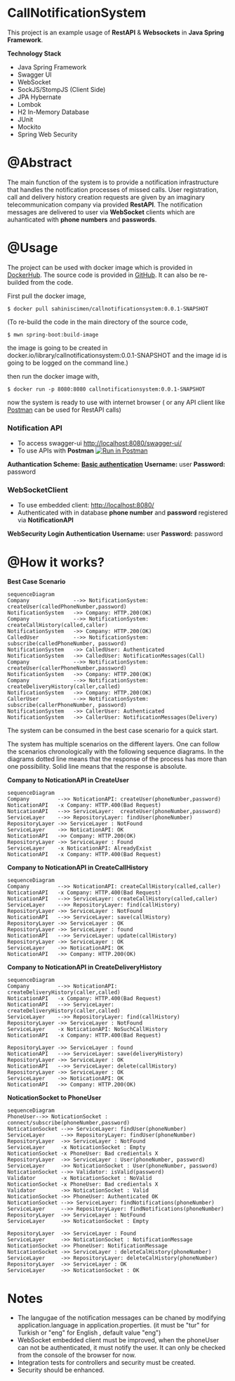 # CallNotificationSystem

This project is an example usage of **RestAPI** & **Websockets** in **Java Spring Framework**.

**Technology Stack**

 - Java Spring Framework 
 - Swagger UI
 - WebSocket
 - SockJS/StompJS (Client Side)
 - JPA Hybernate
 - Lombok
 - H2 In-Memory Database
 - JUnit
 - Mockito
 - Spring Web Security
 

# **@Abstract**
The main function of the system is to provide a notification infrastructure that handles the notification processes  of missed calls. User registration, call and delivery history creation requests are given by an imaginary telecommunication company via provided **RestAPI**. The notification messages are delivered to user via **WebSocket** clients which are auhanticated with **phone numbers** and **passwords**. 

# **@Usage**
The project can be used with docker image which is provided in [DockerHub](https://hub.docker.com/r/sahiniscimen/callnotificationsystem). 
The source code is provided in [GitHub](https://github.com/sahiniscimen/CallNotificationSystem). It can also be re-builded from the code.

First pull the docker image,

    $ docker pull sahiniscimen/callnotificationsystem:0.0.1-SNAPSHOT
(To re-build the code in the main directory of the source code,

    $ mwn spring-boot:build-image
the image is going to be created in docker.io/library/callnotificationsystem:0.0.1-SNAPSHOT and the image id is going to be logged on the command line.)

then run the docker image with,

    $ docker run -p 8080:8080 callnotificationsystem:0.0.1-SNAPSHOT
now the system is ready to use with internet browser ( or any API client like [Postman](https://www.postman.com/downloads/) can be used for RestAPI calls)

### Notification API

 - To access swagger-ui [http://localhost:8080/swagger-ui/](http://localhost:8080/swagger-ui/)
 - To use APIs with **Postman**  [![Run in Postman](https://run.pstmn.io/button.svg)](https://app.getpostman.com/run-collection/4b5f02ba61de2dc88560)
	
**Authantication Scheme:**  [**Basic authentication**](https://en.wikipedia.org/wiki/Basic_access_authentication)
		**Username:** user
		**Password:** password

### WebSocketClient

 - To use embedded client: [http://localhost:8080/](http://localhost:8080/)
 - Authenticated with in database **phone number** and **password** registered via **NotificationAPI**

**WebSecurity Login Authentication**
		**Username:** user
		**Password:** password
		
# @How it works?

**Best Case Scenario**
```mermaid
sequenceDiagram
Company      		 -->> NotificationSystem: createUser(calledPhoneNumber,password)
NotificationSystem   ->> Company: HTTP.200(OK)
Company      		 -->> NotificationSystem: createCallHistory(called,caller)
NotificationSystem	 ->> Company: HTTP.200(OK)
CalledUser 			 -->> NotificationSystem: subscribe(calledPhoneNumber, password)
NotificationSystem	 ->> CalledUser: Authenticated
NotificationSystem	 ->> CalledUser: NotificationMessages(Call)
Company      		 -->> NotificationSystem: createUser(callerPhoneNumber,password)
NotificationSystem   ->> Company: HTTP.200(OK)
Company      		 -->> NotificationSystem: createDeliveryHistory(caller,called)
NotificationSystem   ->> Company: HTTP.200(OK)
CallerUser 			 -->> NotificationSystem: subscribe(callerPhoneNumber, password)
NotificationSystem	 ->> CallerUser: Authenticated
NotificationSystem	 ->> CallerUser: NotificationMessages(Delivery)
```
The system can be consumed in the best case scenario for a quick start.

The system has multiple scenarios on the different layers. One can follow the scenarios chronologically with the following sequence diagrams. In the diagrams dotted line means that the response of the process has more than one possibility. Solid line means that the response is absolute.

**Company to NoticationAPI in CreateUser**
```mermaid
sequenceDiagram
Company      	-->> NoticationAPI: createUser(phoneNumber,password)
NoticationAPI	-x Company: HTTP.400(Bad Request)
NoticationAPI	-->> ServiceLayer:  createUser(phoneNumber,password)
ServiceLayer 	-->> RepositoryLayer: findUser(phoneNumber)
RepositoryLayer ->> ServiceLayer : NotFound
ServiceLayer    ->> NoticationAPI: OK
NoticationAPI   ->> Company: HTTP.200(OK)
RepositoryLayer ->> ServiceLayer : Found
ServiceLayer	-x NoticationAPI: AlreadyExist
NoticationAPI	-x Company: HTTP.400(Bad Request)
```

**Company to NoticationAPI in CreateCallHistory**

```mermaid
sequenceDiagram
Company			-->> NoticationAPI: createCallHistory(called,caller)
NoticationAPI	-x Company: HTTP.400(Bad Request)
NoticationAPI	-->> ServiceLayer: createCallHistory(called,caller)
ServiceLayer 	-->> RepositoryLayer: find(callHistory)
RepositoryLayer ->> ServiceLayer : NotFound
NoticationAPI	-->> ServiceLayer: save(callHistory)
RepositoryLayer ->> ServiceLayer : OK
RepositoryLayer ->> ServiceLayer : found
NoticationAPI	-->> ServiceLayer: update(callHistory)
RepositoryLayer ->> ServiceLayer : OK
ServiceLayer 	->> NoticationAPI: OK
NoticationAPI	->> Company: HTTP.200(OK)
```

**Company to NoticationAPI in CreateDeliveryHistory**
```mermaid
sequenceDiagram
Company			-->> NoticationAPI: createDeliveryHistory(caller,called)
NoticationAPI	-x Company: HTTP.400(Bad Request)
NoticationAPI	-->> ServiceLayer: createDeliveryHistory(caller,called)
ServiceLayer 	-->> RepositoryLayer: find(callHistory)
RepositoryLayer ->> ServiceLayer : NotFound
ServiceLayer	-x NoticationAPI: NoSuchCallHistory
NoticationAPI	-x Company: HTTP.400(Bad Request)

RepositoryLayer ->> ServiceLayer : found
NoticationAPI	-->> ServiceLayer: save(deliveryHistory)
RepositoryLayer ->> ServiceLayer : OK
NoticationAPI	-->> ServiceLayer: delete(callHistory)
RepositoryLayer ->> ServiceLayer : OK
ServiceLayer 	->> NoticationAPI: OK
NoticationAPI	->> Company: HTTP.200(OK)
```

**NoticationSocket to PhoneUser**

```mermaid
sequenceDiagram
PhoneUser-->> NoticationSocket : connect/subscribe(phoneNumber,password)
NoticationSocket -->> ServiceLayer: findUser(phoneNumber)
ServiceLayer 	 -->> RepositoryLayer: findUser(phoneNumber)
RepositoryLayer  ->> ServiceLayer : NotFound
ServiceLayer	 -x NoticationSocket : Empty
NoticationSocket -x PhoneUser: Bad credientals X
RepositoryLayer  ->> ServiceLayer : User(phoneNumber, password)
ServiceLayer	 ->> NoticationSocket : User(phoneNumber, password)
NoticationSocket -->> Validator: isValid(password)
Validator		 -x NoticationSocket : NoValid
NoticationSocket -x PhoneUser: Bad credientals X
Validator		 ->> NoticationSocket : Valid
NoticationSocket ->> PhoneUser: Authenticated OK
NoticationSocket -->> ServiceLayer: findNotifications(phoneNumber)
ServiceLayer	 -->> RepositoryLayer: findNotifications(phoneNumber)
RepositoryLayer  ->> ServiceLayer : NotFound
ServiceLayer	 ->> NoticationSocket : Empty

RepositoryLayer  ->> ServiceLayer : Found
ServiceLayer	 ->> NoticationSocket : NotificationMessage
NoticationSocket ->> PhoneUser: NotificationMessage
NoticationSocket ->> ServiceLayer : deleteCalHistory(phoneNumber)
ServiceLayer	 ->> RepositoryLayer: deleteCalHistory(phoneNumber)
RepositoryLayer  ->> ServiceLayer : OK
ServiceLayer	 ->> NoticationSocket : OK
```

# Notes

 - The langugae of the notification messages can be chaned by modifying application.language in application.properties. (it must be "tur" for Turkish or "eng" for English , default value "eng")
 - WebSocket embedded client must be improved, when the phoneUser can not be authenticated, it must notify the user. It can only be checked from the console of the browser for now.
 - Integration tests for controllers and security must be created.
 - Security should be enhanced.
